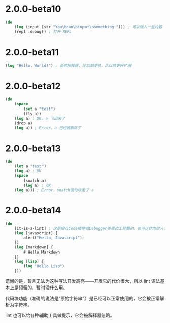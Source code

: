 # 2.0.0-beta10
```lisp
(do
    (log (input (str "You\bcan\binput\bsomething:"))) ; 可以输入一些内容
    (repl :debug)) ; 打开 REPL
```
# 2.0.0-beta11
```lisp
(log "Hello, World!") ; 新的解释器，比以前更快，比以前更好扩展
```
# 2.0.0-beta12
```lisp
(do
    (space
        (set a "test")
        (fly a))
    (log a) ; OK，a 飞出来了
    (drop a)
    (log a)) ; Error，a 已经被删除了
```
# 2.0.0-beta13
```lisp
(do
    (let a "test")
    (log a) ; OK
    (space
        (snatch a)
        (log a) ; OK
    (log a))) ; Error，snatch语句夺走了 a
```
# 2.0.0-beta14
```lisp
(do
    [it-is-a-lint] ; 这是给VSCode插件或Debugger等周边工具看的，也可以作为给人看的一种简短的提示
    (log [javascript] {
        alert("Hello, Javascript");
    })
    (log [markdown] {
        # Hello Markdown
    })
    (log [lisp] {
        (log "Hello Lisp")
    }))
```
遗憾的是，暂且无法为这种写法开发高亮——开发它的代价很大，所以 lint 语法基本上是预留的，暂时没什么用。

代码块功能（准确的说法是“原始字符串”）是已经可以正常使用的，它会被正常解析为字符串。

lint 也可以给各种辅助工具做提示，它会被解释器忽略。